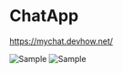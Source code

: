 # ChatApp

https://mychat.devhow.net/


![Sample](https://i.imgur.com/WHSxp6N.png)
![Sample](https://i.imgur.com/X0rxSB7.png)





